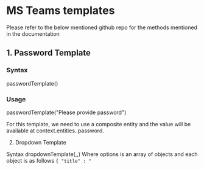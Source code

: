 <h1>MS Teams templates</h1>

Please refer to the below mentioned github repo for the methods mentioned in the documentation

<h2>1. Password Template</h2>

<h3>Syntax</h3>
passwordTemplate(<string to be displayed>)

<h3>Usage</h3>
passwordTemplate("Please provide password")

For this template, we need to use a composite entity and the value will be available at context.entities.<entityName>.password.


2. Dropdown Template

Syntax
dropdownTemplate(<string to be displayed>,<placeholder text>,<options>)
Where options is an array of objects and each object is as follows
<code>{
	"title" : "<title>",
	"payload" : "<payload>"
}</code>

Usage
dropdownTemplate("Please choose option from below","select option",[{"title": "option1","payload": "option1"},{"title": "option2","payload": "option2"},{"title": "option3","payload": "option3"}])

For this template, we need to use a composite entity and the value will be available at context.entities.<entityName>.choice.


3. Button Template

Syntax
buttonTemplate(<string to be displayed>,<options>)
Where options is an array of objects and each object is as follows
    Button
        {
            "type" : "postback"
            "title" : "<title>",
            "payload" : "<payload>"
        }
    URL
        {
            "type" : "url"
            "title" : "<title>",
            "url" : "<URL>"
        }

Usage
buttonTemplate("buttons to test", [{"type": "postback", "title": "button1","payload": "b1"}, { "type": "postback", "title": "button2", "payload": "b2" }, { "type": "url", "title": "google", "url": "https://www.google.com" }, { "type": "postback", "title": "button3", "payload": "b3" }, { "type": "postback", "title": "button4", "payload": "b4" }, { "type": "postback", "title": "button5", "payload": "b5" }, { "type": "postback", "title": "button6", "payload": "b6" }, { "type": "postback", "title": "button7", "payload": "b7" }, { "type": "url", "title": "bots", "url": "https://bots.kore.ai" }, { "type": "postback", "title": "button8", "payload": "b8" }, { "type": "postback", "title": "button9", "payload": "b9" }, { "type": "postback", "title": "button10", "payload": "b10" }, { "type": "postback", "title": "button11", "payload": "b11" }, { "type": "url", "title": "youtube", "url": "https://www.youtube.com" }])))


4. Table Template
Syntax
tableTemplate(<string to be displayed>,<options>)
Where options is an object and has two keys i.e columns and rows
    {
        "columns" :[
        {
            "name" : "<cloumn 1 name>",
            "align" : "<left/center/right>" // optional
        }
    ]
    "rows" : [
            [{
                "text":<value>,
                "align" : ""<left/center/right>" //optional
            }]
        ]
    }
Usage
tableTemplate("Here are the ticket details",  {
    "columns": [
        {"name": "column1"},{"name": "column2","align": "center"},{"name": "column3","align": "right"}
    ],
    "rows": [
        [{ "text": "value11" }, { "text": "value12", "align": "center" }, { "text": "value13", "align": "right" }],
        [{ "text": "value21" }, { "text": "value22", "align": "center" }, { "text": "value23", "align": "right" }],
        [{ "text": "value31" }, { "text": "value32", "align": "center" }, { "text": "value33", "align": "right" }]
    ]
})


5. Image Template
Syntax
imageTemplate(<string to be displayed>, "image url")
Usage
imageTemplate("Here is the image","https://upload.wikimedia.org/wikipedia/commons/thumb/4/49/Seattle_monorail01_2008-02-25.jpg/1024px-Seattle_monorail01_2008-02-25.jpg")


6. Carousel Template

Syntax
tableTemplate(<string to be displayed>,<options>)
Where options is an array of objects and each object is as follows
{
	"Image_url" : "url" //optional
    "title": "<title>",
	"subtitle": "<subtitle>",
	"default_actions": [
        {
            "type" : "postback"
            "title" : "<title>",
            "payload" : "<payload>"
        }
        //or
        {
            "type" : "url"
            "title" : "<title>",
            "url" : "<URL>"
        }  
	] //optional
}

Usage
carouselTemplate("Here are the carousel items",[
    {
        "image_url": "https://upload.wikimedia.org/wikipedia/commons/thumb/4/49/Seattle_monorail01_2008-02-25.jpg/1024px-Seattle_monorail01_2008-02-25.jpg",
        "title": "Carouse1",
        "subtitle": "This is carousel1 template",
        "default_actions": [
            { "type": "postback", "title": "button1", "payload": "b1" },
            { "type": "url", "title": "google", "url": "https://www.google.com" }
        ]
    },
    {
        "image_url": "https://upload.wikimedia.org/wikipedia/commons/thumb/4/49/Seattle_monorail01_2008-02-25.jpg/1024px-Seattle_monorail01_2008-02-25.jpg",
        "title": "Carouse2",
        "subtitle": "This is carousel2 template",
        "default_actions": [
            { "type": "postback", "title": "button2", "payload": "b2" }
        ]
    },
    {
        "title": "Carouse1",
        "subtitle": "This is carousel3 template",
        "default_actions": [
            { "type": "postback", "title": "button3", "payload": "b3" },
            { "type": "url", "title": "google", "url": "https://www.google.com" }
        ]
    }
])


7. Multiselect Template

Syntax
multiSelectTemplate(<string to be displayed>,<options>)
Where options is an array of choices(strings)

Usage
multiSelectTemplate("Please choose choices from below",["User1","User2","User3","User4","User5"])

For this template, we need to use a composite entity and the value will be available at context.entities.<entityName>. The entity will contains object with the choices as keys. The selected keys value will be true and the remaining keys will be false.


8. Date Template

Syntax
dateTemplate(<string to be displayed>)

Usage
dateTemplate("Please choose the date from below")

For this template, we need to use a composite entity and the value will be available at context.entities.<entityName>.date.
